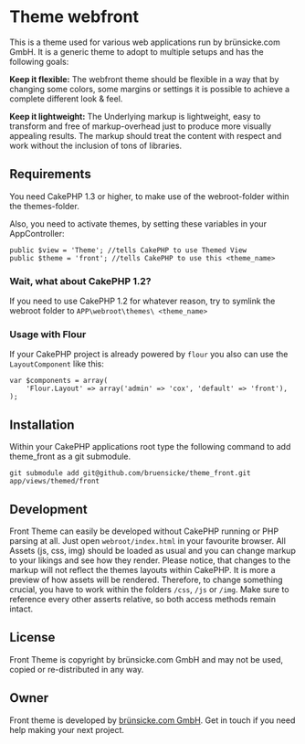 # Theme webfront

This is a theme used for various web applications run by brünsicke.com GmbH.
It is a generic theme to adopt to multiple setups and has the following goals:

**Keep it flexible:** The webfront theme should be flexible in a way that by changing some colors, some margins or settings it is possible to achieve a complete different look & feel.

**Keep it lightweight:** The Underlying markup is lightweight, easy to transform and free of markup-overhead just to produce more visually appealing results. The markup should treat the content with respect and work without the inclusion of tons of libraries.

## Requirements

You need CakePHP 1.3 or higher, to make use of the webroot-folder within the themes-folder.

Also, you need to activate themes, by setting these variables in your AppController:

	public $view = 'Theme'; //tells CakePHP to use Themed View
	public $theme = 'front'; //tells CakePHP to use this <theme_name>

### Wait, what about CakePHP 1.2?

If you need to use CakePHP 1.2 for whatever reason, try to symlink the webroot folder to `APP\webroot\themes\ <theme_name> `

### Usage with Flour

If your CakePHP project is already powered by `flour` you also can use the `LayoutComponent` like this:

	var $components = array(
		'Flour.Layout' => array('admin' => 'cox', 'default' => 'front'),
	);

## Installation

Within your CakePHP applications root type the following command to add theme_front as a git submodule.

	git submodule add git@github.com/bruensicke/theme_front.git app/views/themed/front

## Development

Front Theme can easily be developed without CakePHP running or PHP parsing at all. Just open `webroot/index.html` in your favourite browser.
All Assets (js, css, img) should be loaded as usual and you can change markup to your likings and see how they render. Please notice, that changes to the markup will not reflect the themes layouts within CakePHP. It is more a preview of how assets will be rendered.
Therefore, to change something crucial, you have to work within the folders `/css`, `/js` or `/img`. Make sure to reference every other asserts relative, so both access methods remain intact.

## License

Front Theme is copyright by brünsicke.com GmbH and may not be used, copied or re-distributed in any way.

## Owner

Front theme is developed by [brünsicke.com GmbH](http://bruensicke.com/). Get in touch if you need help making your next project.